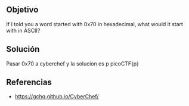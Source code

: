 ## Objetivo
If I told you a word started with 0x70 in hexadecimal, what would it start with in ASCII?
## Solución
Pasar 0x70 a cyberchef y la solucion es p
picoCTF{p}
## Referencias
- https://gchq.github.io/CyberChef/